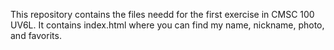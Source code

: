 This repository contains the files needd for the first exercise in CMSC 100 UV6L. It contains index.html where you can find my name, nickname, photo, and favorits.
